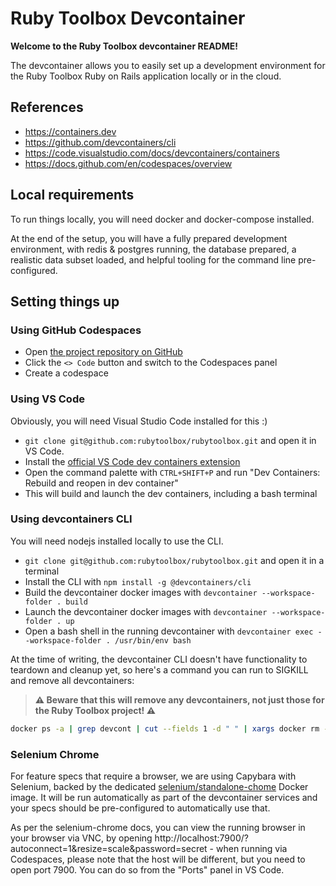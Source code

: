 # Ruby Toolbox Devcontainer

**Welcome to the Ruby Toolbox devcontainer README!**

The devcontainer allows you to easily set up a development environment for
the Ruby Toolbox Ruby on Rails application locally or in the cloud.

## References

* https://containers.dev
* https://github.com/devcontainers/cli
* https://code.visualstudio.com/docs/devcontainers/containers
* https://docs.github.com/en/codespaces/overview

## Local requirements

To run things locally, you will need docker and docker-compose installed.

At the end of the setup, you will have a fully prepared development environment,
with redis & postgres running, the database prepared, a realistic data subset loaded,
and helpful tooling for the command line pre-configured.

## Setting things up

### Using GitHub Codespaces

* Open [the project repository on GitHub](https://github.com/rubytoolbox/rubytoolbox)
* Click the `<> Code` button and switch to the Codespaces panel
* Create a codespace

### Using VS Code

Obviously, you will need Visual Studio Code installed for this :)

* `git clone git@github.com:rubytoolbox/rubytoolbox.git` and open it in VS Code.
* Install the [official VS Code dev containers extension](https://marketplace.visualstudio.com/items?itemName=ms-vscode-remote.remote-containers)
* Open the command palette with `CTRL+SHIFT+P` and run "Dev Containers: Rebuild and reopen in dev container"
* This will build and launch the dev containers, including a bash terminal

### Using devcontainers CLI

You will need nodejs installed locally to use the CLI.

* `git clone git@github.com:rubytoolbox/rubytoolbox.git` and open it in a terminal
* Install the CLI with `npm install -g @devcontainers/cli`
* Build the devcontainer docker images with `devcontainer --workspace-folder . build`
* Launch the devcontainer docker images with `devcontainer --workspace-folder . up`
* Open a bash shell in the running devcontainer with `devcontainer exec --workspace-folder . /usr/bin/env bash`

At the time of writing, the devcontainer CLI doesn't have functionality to teardown and cleanup yet,
so here's a command you can run to SIGKILL and remove all devcontainers:

> **⚠ Beware that this will remove any devcontainers, not just those for the Ruby Toolbox project! ⚠**

```bash
docker ps -a | grep devcont | cut --fields 1 -d " " | xargs docker rm -f
```

### Selenium Chrome

For feature specs that require a browser, we are using Capybara with Selenium, backed by the dedicated
[selenium/standalone-chome](https://hub.docker.com/r/selenium/standalone-chrome/) Docker image. It will be run
automatically as part of the devcontainer services and your specs should be pre-configured to automatically use
that.

As per the selenium-chrome docs, you can view the running browser in your browser via VNC, by opening
http://localhost:7900/?autoconnect=1&resize=scale&password=secret - when running via Codespaces, please note that
the host will be different, but you need to open port 7900. You can do so from the "Ports" panel in VS Code.
